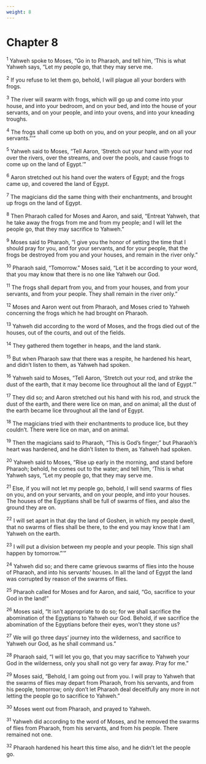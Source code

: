 ```yaml
---
weight: 8
---
```


# Chapter 8

<sup>1</sup> Yahweh spoke to Moses, “Go in to Pharaoh, and tell him, ‘This is what Yahweh says, “Let my people go, that they may serve me. 

<sup>2</sup> If you refuse to let them go, behold, I will plague all your borders with frogs. 

<sup>3</sup> The river will swarm with frogs, which will go up and come into your house, and into your bedroom, and on your bed, and into the house of your servants, and on your people, and into your ovens, and into your kneading troughs. 

<sup>4</sup> The frogs shall come up both on you, and on your people, and on all your servants.”’” 

<sup>5</sup> Yahweh said to Moses, “Tell Aaron, ‘Stretch out your hand with your rod over the rivers, over the streams, and over the pools, and cause frogs to come up on the land of Egypt.’” 

<sup>6</sup> Aaron stretched out his hand over the waters of Egypt; and the frogs came up, and covered the land of Egypt. 

<sup>7</sup> The magicians did the same thing with their enchantments, and brought up frogs on the land of Egypt. 

<sup>8</sup> Then Pharaoh called for Moses and Aaron, and said, “Entreat Yahweh, that he take away the frogs from me and from my people; and I will let the people go, that they may sacrifice to Yahweh.” 

<sup>9</sup> Moses said to Pharaoh, “I give you the honor of setting the time that I should pray for you, and for your servants, and for your people, that the frogs be destroyed from you and your houses, and remain in the river only.” 

<sup>10</sup> Pharaoh said, “Tomorrow.” Moses said, “Let it be according to your word, that you may know that there is no one like Yahweh our God. 

<sup>11</sup> The frogs shall depart from you, and from your houses, and from your servants, and from your people. They shall remain in the river only.” 

<sup>12</sup> Moses and Aaron went out from Pharaoh, and Moses cried to Yahweh concerning the frogs which he had brought on Pharaoh. 

<sup>13</sup> Yahweh did according to the word of Moses, and the frogs died out of the houses, out of the courts, and out of the fields. 

<sup>14</sup> They gathered them together in heaps, and the land stank. 

<sup>15</sup> But when Pharaoh saw that there was a respite, he hardened his heart, and didn’t listen to them, as Yahweh had spoken. 

<sup>16</sup> Yahweh said to Moses, “Tell Aaron, ‘Stretch out your rod, and strike the dust of the earth, that it may become lice throughout all the land of Egypt.’” 

<sup>17</sup> They did so; and Aaron stretched out his hand with his rod, and struck the dust of the earth, and there were lice on man, and on animal; all the dust of the earth became lice throughout all the land of Egypt. 

<sup>18</sup> The magicians tried with their enchantments to produce lice, but they couldn’t. There were lice on man, and on animal. 

<sup>19</sup> Then the magicians said to Pharaoh, “This is God’s finger;” but Pharaoh’s heart was hardened, and he didn’t listen to them, as Yahweh had spoken. 

<sup>20</sup> Yahweh said to Moses, “Rise up early in the morning, and stand before Pharaoh; behold, he comes out to the water; and tell him, ‘This is what Yahweh says, “Let my people go, that they may serve me. 

<sup>21</sup> Else, if you will not let my people go, behold, I will send swarms of flies on you, and on your servants, and on your people, and into your houses. The houses of the Egyptians shall be full of swarms of flies, and also the ground they are on. 

<sup>22</sup> I will set apart in that day the land of Goshen, in which my people dwell, that no swarms of flies shall be there, to the end you may know that I am Yahweh on the earth. 

<sup>23</sup> I will put a division between my people and your people. This sign shall happen by tomorrow.”’” 

<sup>24</sup> Yahweh did so; and there came grievous swarms of flies into the house of Pharaoh, and into his servants’ houses. In all the land of Egypt the land was corrupted by reason of the swarms of flies. 

<sup>25</sup> Pharaoh called for Moses and for Aaron, and said, “Go, sacrifice to your God in the land!” 

<sup>26</sup> Moses said, “It isn’t appropriate to do so; for we shall sacrifice the abomination of the Egyptians to Yahweh our God. Behold, if we sacrifice the abomination of the Egyptians before their eyes, won’t they stone us? 

<sup>27</sup> We will go three days’ journey into the wilderness, and sacrifice to Yahweh our God, as he shall command us.” 

<sup>28</sup> Pharaoh said, “I will let you go, that you may sacrifice to Yahweh your God in the wilderness, only you shall not go very far away. Pray for me.” 

<sup>29</sup> Moses said, “Behold, I am going out from you. I will pray to Yahweh that the swarms of flies may depart from Pharaoh, from his servants, and from his people, tomorrow; only don’t let Pharaoh deal deceitfully any more in not letting the people go to sacrifice to Yahweh.” 

<sup>30</sup> Moses went out from Pharaoh, and prayed to Yahweh. 

<sup>31</sup> Yahweh did according to the word of Moses, and he removed the swarms of flies from Pharaoh, from his servants, and from his people. There remained not one. 

<sup>32</sup> Pharaoh hardened his heart this time also, and he didn’t let the people go. 


